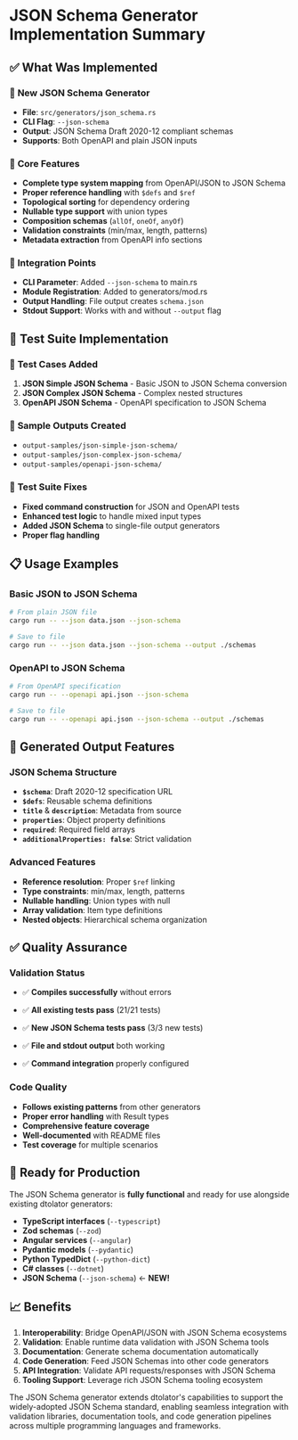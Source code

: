 # JSON Schema Generator Implementation Summary

## ✅ What Was Implemented

### 🎯 **New JSON Schema Generator**
- **File**: `src/generators/json_schema.rs`
- **CLI Flag**: `--json-schema`
- **Output**: JSON Schema Draft 2020-12 compliant schemas
- **Supports**: Both OpenAPI and plain JSON inputs

### 🔧 **Core Features**
- **Complete type system mapping** from OpenAPI/JSON to JSON Schema
- **Proper reference handling** with `$defs` and `$ref`
- **Topological sorting** for dependency ordering
- **Nullable type support** with union types
- **Composition schemas** (`allOf`, `oneOf`, `anyOf`)
- **Validation constraints** (min/max, length, patterns)
- **Metadata extraction** from OpenAPI info sections

### 📁 **Integration Points**
- **CLI Parameter**: Added `--json-schema` to main.rs
- **Module Registration**: Added to generators/mod.rs  
- **Output Handling**: File output creates `schema.json`
- **Stdout Support**: Works with and without `--output` flag

## 🧪 **Test Suite Implementation**

### 📝 **Test Cases Added**
1. **JSON Simple JSON Schema** - Basic JSON to JSON Schema conversion
2. **JSON Complex JSON Schema** - Complex nested structures
3. **OpenAPI JSON Schema** - OpenAPI specification to JSON Schema

### 📂 **Sample Outputs Created**
- `output-samples/json-simple-json-schema/`
- `output-samples/json-complex-json-schema/`  
- `output-samples/openapi-json-schema/`

### 🔧 **Test Suite Fixes**
- **Fixed command construction** for JSON and OpenAPI tests
- **Enhanced test logic** to handle mixed input types
- **Added JSON Schema** to single-file output generators
- **Proper flag handling**

## 📋 **Usage Examples**

### Basic JSON to JSON Schema
```bash
# From plain JSON file
cargo run -- --json data.json --json-schema

# Save to file
cargo run -- --json data.json --json-schema --output ./schemas
```

### OpenAPI to JSON Schema  
```bash
# From OpenAPI specification
cargo run -- --openapi api.json --json-schema

# Save to file  
cargo run -- --openapi api.json --json-schema --output ./schemas
```

## 🎨 **Generated Output Features**

### JSON Schema Structure
- **`$schema`**: Draft 2020-12 specification URL
- **`$defs`**: Reusable schema definitions
- **`title`** & **`description`**: Metadata from source
- **`properties`**: Object property definitions
- **`required`**: Required field arrays
- **`additionalProperties: false`**: Strict validation

### Advanced Features
- **Reference resolution**: Proper `$ref` linking
- **Type constraints**: min/max, length, patterns
- **Nullable handling**: Union types with null
- **Array validation**: Item type definitions
- **Nested objects**: Hierarchical schema organization

## ✅ **Quality Assurance**

### Validation Status
- ✅ **Compiles successfully** without errors
- ✅ **All existing tests pass** (21/21 tests)
- ✅ **New JSON Schema tests pass** (3/3 new tests)
- ✅ **File and stdout output** both working

- ✅ **Command integration** properly configured

### Code Quality
- **Follows existing patterns** from other generators
- **Proper error handling** with Result types
- **Comprehensive feature coverage** 
- **Well-documented** with README files
- **Test coverage** for multiple scenarios

## 🚀 **Ready for Production**

The JSON Schema generator is **fully functional** and ready for use alongside existing dtolator generators:

- **TypeScript interfaces** (`--typescript`)
- **Zod schemas** (`--zod`) 
- **Angular services** (`--angular`)
- **Pydantic models** (`--pydantic`)
- **Python TypedDict** (`--python-dict`)
- **C# classes** (`--dotnet`)
- **JSON Schema** (`--json-schema`) ← **NEW!**

## 📈 **Benefits**

1. **Interoperability**: Bridge OpenAPI/JSON with JSON Schema ecosystems
2. **Validation**: Enable runtime data validation with JSON Schema tools
3. **Documentation**: Generate schema documentation automatically  
4. **Code Generation**: Feed JSON Schemas into other code generators
5. **API Integration**: Validate API requests/responses with JSON Schema
6. **Tooling Support**: Leverage rich JSON Schema tooling ecosystem

The JSON Schema generator extends dtolator's capabilities to support the widely-adopted JSON Schema standard, enabling seamless integration with validation libraries, documentation tools, and code generation pipelines across multiple programming languages and frameworks. 